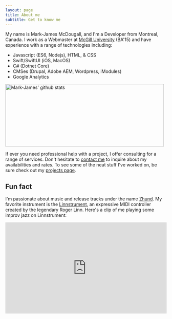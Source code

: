 ```yaml
---
layout: page
title: About me
subtitle: Get to know me
---
```


My name is Mark-James McDougall, and I'm a Developer from Montreal, Canada. I work as a Webmaster at <a href="https://mcgill.ca" target="_blank">McGill University</a> (BA'15) and have experience with a range of technologies including:

- Javascript (ES6, Nodejs), HTML, & CSS
- Swift/SwiftUI (iOS, MacOS)
- C# (Dotnet Core)
- CMSes (Drupal, Adobe AEM, Wordpress, iModules)
- Google Analytics

<a href="https://github.com/markjamesm" target=_blank><img src="https://github-readme-stats.vercel.app/api?username=markjamesm&count_private=true&show_icons=true" width="495" height="195" alt="Mark-James' github stats" title="Mark-James' github stats"></a>

If ever you need professional help with a project, I offer consulting for a range of services. Don't hesitate to [contact me](/contact) to inquire about my availabilities and rates. To see some of the neat stuff I've worked on, be sure check out my [projects page](/projects). 

## Fun fact

I'm passionate about music and release tracks under the name <a href="https://open.spotify.com/artist/04h01WGkLNuHzSzCBGbjCR" target="_blank">Zhund</a>. My favorite instrument is the <a href="http://linnstrument.com" target="_blank">Linnstrument</a>, an expressive MIDI controller created by the legendary Roger Linn. Here's a clip of me playing some improv jazz on Linnstrument:

<style>.embed-container { position: relative; padding-bottom: 56.25%; height: 0; overflow: hidden; max-width: 100%; } .embed-container iframe, .embed-container object, .embed-container embed { position: absolute; top: 0; left: 0; width: 100%; height: 100%; }</style><div class='embed-container'><iframe src='https://www.youtube.com/embed/AfAzKxX7Cew' frameborder='0' allowfullscreen></iframe></div>